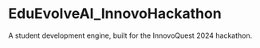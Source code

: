 # EduEvolveAI_InnovoHackathon
A student development engine, built for the InnovoQuest 2024 hackathon.
